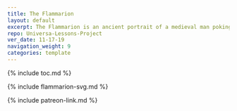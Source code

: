 ```yaml
---
title: The Flammarion
layout: default
excerpt: The Flammarion is an ancient portrait of a medieval man poking his head into the ether ...
repo: Universa-Lessons-Project
ver_date: 11-17-19
navigation_weight: 9
categories: template
---
```


{% include toc.md %}

{% include flammarion-svg.md %}

{% include patreon-link.md %}
